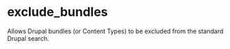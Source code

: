 # exclude_bundles

Allows Drupal bundles (or Content Types) to be excluded from the standard Drupal search.
